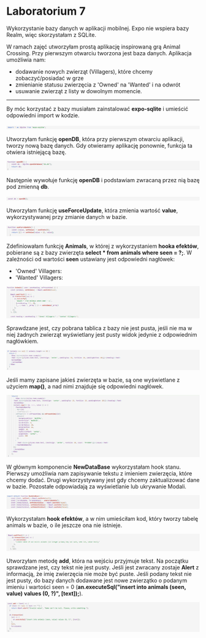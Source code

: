# Laboratorium 7
Wykorzystanie bazy danych w aplikacji mobilnej. 
Expo nie wspiera bazy Realm, więc skorzystałam z SQLite.

W ramach zajęć utworzyłam prostą aplikację inspirowaną grą Animal Crossing. Przy pierwszym otwarciu tworzona jest baza danych. Aplikacja umożliwia nam:
- dodawanie nowych zwierząt (Villagers), które chcemy zobaczyć/posiadać w grze
- zmienianie statusu zwierzęcia z 'Owned' na 'Wanted' i na odwrót
- usuwanie zwierząt z listy w dowolnym momencie.

------------------------------------

By móc korzystać z bazy musiałam zainstalować **expo-sqlite** i umieścić odpowiedni import w kodzie.

![1](https://github.com/kamilanagorska/aplikacje-mobilne-nagorska-185ic/blob/main/Laboratorium7/screenshots/1.png?raw=true)

Utworzyłam funkcję **openDB**, która przy pierwszym otwarciu aplikacji, tworzy nową bazę danych. Gdy otwieramy aplikację ponownie, funkcja ta otwiera istniejącą bazę.

![1](https://github.com/kamilanagorska/aplikacje-mobilne-nagorska-185ic/blob/main/Laboratorium7/screenshots/2.png?raw=true)

Następnie wywołuje funkcję **openDB** i podstawiam zwracaną przez nią bazę pod zmienną **db**.

![1](https://github.com/kamilanagorska/aplikacje-mobilne-nagorska-185ic/blob/main/Laboratorium7/screenshots/3.png?raw=true)

Utworzyłam funkcję **useForceUpdate**, która zmienia wartość **value**, wykorzystywanej przy zmianie danych w bazie. 

![1](https://github.com/kamilanagorska/aplikacje-mobilne-nagorska-185ic/blob/main/Laboratorium7/screenshots/4.png?raw=true)

Zdefiniowałam funkcję **Animals**, w której z wykorzystaniem **hooka efektów**, pobierane są z bazy zwierzęta **select * from animals where seen = ?;**. W zależności od wartości **seen** ustawiany jest odpowiedni nagłówek: 
- 'Owned' Villagers:
- 'Wanted' Villagers:

![1](https://github.com/kamilanagorska/aplikacje-mobilne-nagorska-185ic/blob/main/Laboratorium7/screenshots/5.png?raw=true)

Sprawdzane jest, czy pobrana tablica z bazy nie jest pusta, jeśli nie ma w niej żadnych zwierząt wyświetlany jest pusty widok jedynie z odpowiednim nagłówkiem.

![1](https://github.com/kamilanagorska/aplikacje-mobilne-nagorska-185ic/blob/main/Laboratorium7/screenshots/6.png?raw=true)

Jeśli mamy zapisane jakieś zwierzęta w bazie, są one wyświetlane z użyciem **map()**, a nad nimi znajduje się odpowiedni nagłówek.

![1](https://github.com/kamilanagorska/aplikacje-mobilne-nagorska-185ic/blob/main/Laboratorium7/screenshots/7.png?raw=true)

W głównym komponencie **NewDataBase** wykorzystałam hook stanu. Pierwszy umożliwia nam zapisywanie tekstu z imieniem zwierzęcia, które chcemy dodać. Drugi wykorzystywany jest gdy chcemy zaktualizować dane w bazie. Pozostałe odpowiadają za wyświetlanie lub ukrywanie Modali. 

![1](https://github.com/kamilanagorska/aplikacje-mobilne-nagorska-185ic/blob/main/Laboratorium7/screenshots/8.png?raw=true)

Wykorzystałam **hook efektów**, a w nim umieściłam kod, który tworzy tabelę animals w bazie, o ile jeszcze ona nie istnieje.

![1](https://github.com/kamilanagorska/aplikacje-mobilne-nagorska-185ic/blob/main/Laboratorium7/screenshots/9.png?raw=true)

Utworzyłam metodę **add**, która na wejściu przyjmuje tekst. Na początku sprawdzane jest, czy tekst nie jest pusty. Jeśli jest zwracany zostaje **Alert** z informacją, że imię zwierzęcia nie może być puste. Jeśli podany tekst nie jest pusty, do bazy danych dodawane jest nowe zwierzątko o podanym imieniu i wartości seen = 0 (**an.executeSql("insert into animals (seen, value) values (0, ?)", [text]);**). 

![1](https://github.com/kamilanagorska/aplikacje-mobilne-nagorska-185ic/blob/main/Laboratorium7/screenshots/10.png?raw=true)







